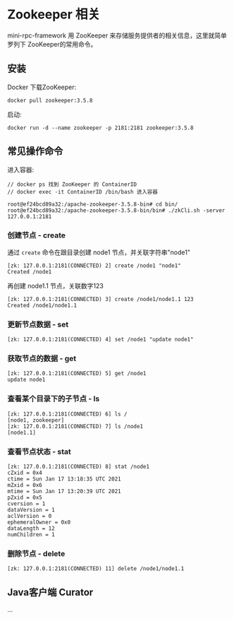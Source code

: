 # Zookeeper 相关

mini-rpc-framework 用 ZooKeeper 来存储服务提供者的相关信息，这里就简单罗列下 ZooKeeper的常用命令。

## 安装

Docker 下载ZooKeeper:

```shell script
docker pull zookeeper:3.5.8
```

启动:

```shell script
docker run -d --name zookeeper -p 2181:2181 zookeeper:3.5.8
```

## 常见操作命令

进入容器:

```shell script
// docker ps 找到 ZooKeeper 的 ContainerID
// docker exec -it ContainerID /bin/bash 进入容器

root@ef24bcd89a32:/apache-zookeeper-3.5.8-bin# cd bin/
root@ef24bcd89a32:/apache-zookeeper-3.5.8-bin/bin# ./zkCli.sh -server 127.0.0.1:2181
```

### 创建节点 - create

通过 `create` 命令在跟目录创建 node1 节点，并关联字符串"node1"

```shell script
[zk: 127.0.0.1:2181(CONNECTED) 2] create /node1 "node1"
Created /node1
```

再创建 node1.1 节点，关联数字123

```shell script
[zk: 127.0.0.1:2181(CONNECTED) 3] create /node1/node1.1 123
Created /node1/node1.1
```

### 更新节点数据 - set

```shell script
[zk: 127.0.0.1:2181(CONNECTED) 4] set /node1 "update node1"
```

### 获取节点的数据 - get

```shell script
[zk: 127.0.0.1:2181(CONNECTED) 5] get /node1
update node1
```

### 查看某个目录下的子节点 - ls

```shell script
[zk: 127.0.0.1:2181(CONNECTED) 6] ls /
[node1, zookeeper]
[zk: 127.0.0.1:2181(CONNECTED) 7] ls /node1
[node1.1]
```

### 查看节点状态 - stat

```shell script
[zk: 127.0.0.1:2181(CONNECTED) 8] stat /node1
cZxid = 0x4
ctime = Sun Jan 17 13:18:35 UTC 2021
mZxid = 0x6
mtime = Sun Jan 17 13:20:39 UTC 2021
pZxid = 0x5
cversion = 1
dataVersion = 1
aclVersion = 0
ephemeralOwner = 0x0
dataLength = 12
numChildren = 1
```

### 删除节点 - delete

```shell script
[zk: 127.0.0.1:2181(CONNECTED) 11] delete /node1/node1.1
```

## Java客户端 Curator

...


